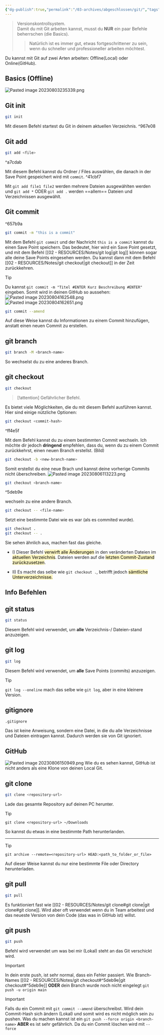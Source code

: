 ```yaml
---
{"dg-publish":true,"permalink":"/03-archives/abgeschlossen/git/","tags":["git","finished"],"noteIcon":"","updated":"2024-09-30T19:57:07.504+02:00"}
---
```


>Versionskontrollsystem.  
>Damit du mit Git arbeiten kannst, musst du **NUR** ein paar Befehle beherrschen (die Basics). 
>>Natürlich ist es immer gut, etwas fortgeschrittener zu sein, wenn du schneller und professioneller arbeiten möchtest.

Du kannst mit Git auf zwei Arten arbeiten: Offline(Local) oder Online(GitHub).


## Basics (Offline)
![Pasted image 20230803235339.png](/img/user/02%20-%20RESOURCES/Files/IMGs/Pasted%20image%2020230803235339.png)
### 
<div class="transclusion internal-embed is-loaded"><div class="markdown-embed">



## Git init
```bash
git init
```
Mit diesem Befehl startest du Git in deinem aktuellen Verzeichnis. ^967e08



</div></div>

### 
<div class="transclusion internal-embed is-loaded"><div class="markdown-embed">



## Git add

```bash
git add <file>
```

^a7cdab

Mit diesem Befehl kannst du Ordner / Files auswählen, die danach in der Save Point gespeichert wird mit `commit`. ^41cbf7

Mit `git add file1 file2` werden mehrere Dateien ausgewählten werden und `git add *` ODER `git add .` werden ==allem== Dateien und Verzeichnissen ausgewählt. 

</div></div>


<div class="transclusion internal-embed is-loaded"><div class="markdown-embed">



## Git commit

^657b9a

```bash
git commit -m "this is a commit"
```

Mit dem Befehl `git commit` und der Nachricht `this is a commit` kannst du einen Save Point speichern. Das bedeutet, hier wird ein Save Point gesetzt, und mit dem Befehl [[02 - RESOURCES/Notes/git log\|git log]] können sogar alle deine Save Points eingesehen werden. Du kannst dann mit dem Befehl [[02 - RESOURCES/Notes/git checkout\|git checkout]] in der Zeit zurückkehren.

>[!tip] 
>Du kannst ```git commit -m "Titel #ENTER Kurz Beschreibung #ENTER"```
>eingeben. Somit  wird in deinen GitHub so aussehen:
>![Pasted image 20230804162548.png](/img/user/02%20-%20RESOURCES/Files/IMGs/Pasted%20image%2020230804162548.png)
>![Pasted image 20230804162651.png](/img/user/02%20-%20RESOURCES/Files/IMGs/Pasted%20image%2020230804162651.png)

```bash
git commit --amend
```

Auf diese Weise kannst du Informationen zu einem Commit hinzufügen, anstatt einen neuen Commit zu erstellen.

</div></div>



<div class="transclusion internal-embed is-loaded"><div class="markdown-embed">



## git branch

```bash
git branch -M <branch-name>
```

So wechselst du zu eine anderes Branch.

</div></div>



<div class="transclusion internal-embed is-loaded"><div class="markdown-embed">



## git checkout

```bash
git checkout
```

>[!attention] 
>Gefährlicher Befehl.

Es bietet viele Möglichkeiten, die du mit diesem Befehl ausführen kannst. Hier sind einige nützliche Optionen:

```bash
git checkout <commit-hash>
``` 

^ff4e5f

Mit dem Befehl kannst du zu einem bestimmten Commit wechseln. Ich möchte dir jedoch **dringend** empfehlen, dass du, wenn du zu einem Commit zurückkehrst, einen neuen Branch erstellst. (Bild)

``` bash
git checkout -b <new-branch-name>
``` 

Somit erstellst du eine neue Brach und kannst deine vorherige Commits nicht überschreiben.
![Pasted image 20230806113223.png](/img/user/02%20-%20RESOURCES/Files/IMGs/Pasted%20image%2020230806113223.png)

```bash
git checkout <branch-name>
```

^5deb9e

wechseln zu eine andere Branch.

```bash
git checkout -- <file-name>
```

Setzt eine bestimmte Datei wie es war (als es commited wurde).

```bash
git checkout .
git checkout -- .
```
Sie sehen ähnlich aus, machen fast das gleiche. 
- I) Dieser Befehl <mark style="background: #FFF3A3A6;">verwirft alle Änderungen</mark> in den veränderten Dateien im <mark style="background: #FFF3A3A6;">aktuellen Verzeichnis</mark>. Dateien werden auf die <mark style="background: #FFF3A3A6;">letzten Commit-Zustand zurückzusetzen</mark>.

- II) Es macht das selbe wie `git checkout .`, betrifft jedoch <mark style="background: #FFF3A3A6;">sämtliche Unterverzeichnisse.</mark>

</div></div>

## Info Befehlen

<div class="transclusion internal-embed is-loaded"><div class="markdown-embed">



## git status

```bash
git status
```

Diesem Befehl wird verwendet, um **alle** Verzeichnis-/ Dateien-stand anzuzeigen.

</div></div>



<div class="transclusion internal-embed is-loaded"><div class="markdown-embed">



## git log

```bash
git log 
```


Diesem Befehl wird verwendet, um **alle** Save Points (commits) anzuzeigen.

>[!tip] 
>`git log --oneline` mach das selbe wie `git log`,  aber in eine kleinere Version.

</div></div>



<div class="transclusion internal-embed is-loaded"><div class="markdown-embed">



## gitignore

```bash
.gitignore
```

Das ist keine Anweisung, sondern eine Datei, in die du alle Verzeichnisse und Dateien eintragen kannst. Dadurch werden sie von Git ignoriert.

</div></div>


## GitHub
![Pasted image 20230806150949.png](/img/user/02%20-%20RESOURCES/Files/IMGs/Pasted%20image%2020230806150949.png)
Wie du es sehen kannst, GitHub ist nicht anders als eine Klone von deinen Local Git. 


<div class="transclusion internal-embed is-loaded"><div class="markdown-embed">



## git clone

```bash
git clone <repository-url>
```

Lade das gesamte Repository auf deinen PC herunter.

>[!tip] 
> `git clone <repository-url> ~/Downloads`
> 
> So kannst du etwas in eine bestimmte Path herunterlanden. 

---

>[!tip] 
>`git archive --remote=<repository-url> HEAD:<path_to_folder_or_file>`
>
> Auf dieser Weise kannst du nur eine bestimmte File oder Directory herunterladen.

</div></div>



<div class="transclusion internal-embed is-loaded"><div class="markdown-embed">



## git pull

```bash
git pull
```

Es funktioniert fast wie [[02 - RESOURCES/Notes/git clone#git clone\|git clone#git clone]]. Wird aber oft verwendet wenn du in Team arbeitest und das neueste Version von dein Code (das was in GitHub ist) willst.

</div></div>



<div class="transclusion internal-embed is-loaded"><div class="markdown-embed">



## git push
```bash
git push
```

Befehl wird verwendet um was bei mir (Lokal) steht an das Git verschickt wird.

>[!important] 
> In dein erste push, ist sehr normal, dass ein Fehler passiert.
> Wie Branch-Names [[02 - RESOURCES/Notes/git checkout#^5deb9e\|git checkout#^5deb9e]] **ODER** dein Branch wurde noch nicht eingelegt `git push -u origin main`

>[!important] 
> Falls du ein Commit mit `git commit --amend` überschreibst. Wird dein Commit-Hash sich ändern (Lokal) und somit wird es nicht möglich sein zu pushen. 
> Was du machen kannst ist ein `git push --force origin <branch-name>` **ABER** es ist sehr gefährlich. Da du ein Commit löschen wird mit `--force`

</div></div>
